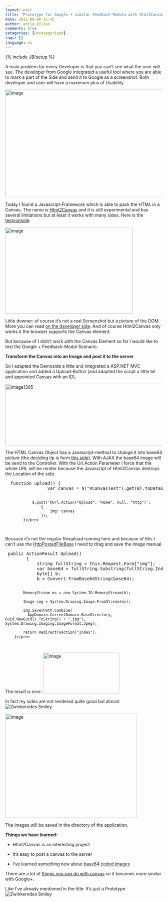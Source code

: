 ```yaml
---
layout: post
title: "Prototype for Google + similar Feedback-Module with Html2Canvas-Screenshots with Javascript"
date: 2011-08-08 11:45
author: antje.kilian
comments: true
categories: [Uncategorized]
tags: []
language: en
---
```

{% include JB/setup %}
<a href="{{BASE_PATH}}/assets/wp-images-en/image1302-397x194.png"></a>

<a href="{{BASE_PATH}}/assets/wp-images-en/image1302-397x194.png"> </a>

<a href="{{BASE_PATH}}/assets/wp-images-en/image1302-397x194.png"></a>

<a href="{{BASE_PATH}}/assets/wp-images-en/image1302-397x194.png"> </a>

A main problem for every Developer is that you can’t see what the user will see. The developer from Google integrated a useful tool where you are able to mark a part of the Side and send it to Google as a screenshot. Both developer and user will have a maximum plus of Usability.

<img style="background-image: none; padding-left: 0px; padding-right: 0px; padding-top: 0px; border: 0px;" title="image" src="http://code-inside.de/blog/wp-content/uploads/image_thumb485.png" border="0" alt="image" width="509" height="343" />

Today I found a Javascript-Framework which is able to pack the HTML in a Canvas. The name is <a href="http://html2canvas.hertzen.com/">Html2Canvas</a> and it is still experimental and has several limitations but at least it works with many sides. Here is the <a href="http://html2canvas.hertzen.com/screenshots.html">testconsole</a>:

<img style="background-image: none; padding-left: 0px; padding-right: 0px; padding-top: 0px; border: 0px;" title="image" src="http://code-inside.de/blog/wp-content/uploads/image_thumb486.png" border="0" alt="image" width="408" height="275" />

Little downer: of course it’s not a real Screenshot but a picture of the DOM. More you can read <a href="http://html2canvas.hertzen.com/">on the developer side</a>. And of course Html2Canvas only works it the browser supports the Canvas element.

But because of I didn’t work with the Canvas Element so far I would like to test the Google + Feedback-Modul Scenario.

<strong>Transform the Canvas into an Image and post it to the server </strong>

<strong> </strong>

So I adapted the Demoside a little and integrated a ASP.NET MVC application and added a Upload-Button (and adapted the script a little bit and appointed Canvas with an ID).

<a href="{{BASE_PATH}}/assets/wp-images-en/image1305.png"><img style="background-image: none; padding-left: 0px; padding-right: 0px; display: inline; padding-top: 0px; border: 0px;" title="image1305" src="{{BASE_PATH}}/assets/wp-images-en/image1305_thumb.png" border="0" alt="image1305" width="548" height="196" /></a>

The HTML Canvas Object has a Javascript-method to change it into base64 picture (the deciding tip is form <a href="http://stackoverflow.com/questions/1590965/uploading-canvas-image-data-to-the-server">this side</a>). With AJAX the base64 image will be send to the Controller. With the Url.Action Parameter I force that the whole URL will be render because the Javascript of Html2Canvas destroys the Location of the side.
<div id="scid:812469c5-0cb0-4c63-8c15-c81123a09de7:2f4f7130-3ac7-4907-b182-92d15868d9d4" class="wlWriterEditableSmartContent" style="margin: 0px; display: inline; float: none; padding: 0px;">
<pre class="c#">  function upload() {
                var canvas = $("#CanvasTest").get(0).toDataURL('image/jpeg');

                $.post('@Url.Action("Upload", "Home", null, "http")',
                    {
                        img: canvas
                    });
            }</pre>
</div>
Because it’s not the regular fileupload running here and because of this I can’t use the <a href="http://code-inside.de/blog-in/2011/02/23/howto-fileupload-with-asp-net-mvc/">HttpPostedFileBase</a> I need to drag and save the image manual.
<div id="scid:812469c5-0cb0-4c63-8c15-c81123a09de7:f94a6feb-a744-4d94-92c2-d126cc9b5b88" class="wlWriterEditableSmartContent" style="margin: 0px; display: inline; float: none; padding: 0px;">
<pre class="c#"> public ActionResult Upload()
        {
            string fullString = this.Request.Form["img"];
            var base64 = fullString.Substring(fullString.IndexOf(",") + 1);
            byte[] b;
            b = Convert.FromBase64String(base64);

            MemoryStream ms = new System.IO.MemoryStream(b);

            Image img = System.Drawing.Image.FromStream(ms);

            img.Save(Path.Combine(
              AppDomain.CurrentDomain.BaseDirectory, Guid.NewGuid().ToString() + ".jpg"), System.Drawing.Imaging.ImageFormat.Jpeg);

            return RedirectToAction("Index");
        }</pre>
</div>
The result is nice:

<img style="background-image: none; padding-left: 0px; padding-right: 0px; padding-top: 0px; border: 0px;" title="image" src="http://code-inside.de/blog/wp-content/uploads/image_thumb488.png" border="0" alt="image" width="244" height="129" />

In fact my sides are not rendered quite good but almost <img class="wlEmoticon wlEmoticon-winkingsmile" style="border-style: none;" src="{{BASE_PATH}}/assets/wp-images-en/wlEmoticon-winkingsmile22.png" alt="Zwinkerndes Smiley" />

<img style="background-image: none; padding-left: 0px; padding-right: 0px; padding-top: 0px; border: 0px;" title="image" src="http://code-inside.de/blog/wp-content/uploads/image_thumb489.png" border="0" alt="image" width="420" height="332" />

The images will be saved in the directory of the application.

<strong>Things we have learned:</strong>

<strong> </strong>

- Html2Canvas is an interesting project<strong> </strong>

- It’s easy to post a canvas to the server<strong> </strong>

- I’ve learned something new about <a href="http://forums.asp.net/p/1679283/4524525.aspx/1?Re+Convert+base64+to+image+">base64 coded images</a>

There are a lot of <a href="http://www.youtube.com/watch?v=wbSoSCStodA">things you can do with canvas</a> so it becomes more similar with Google+.

Like I’ve already mentioned in the title: It’s just a Prototype <img class="wlEmoticon wlEmoticon-winkingsmile" style="border-style: none;" src="{{BASE_PATH}}/assets/wp-images-en/wlEmoticon-winkingsmile22.png" alt="Zwinkerndes Smiley" />
